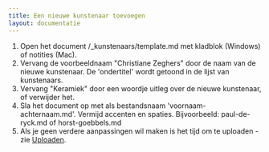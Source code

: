 ```yaml
---
title: Een nieuwe kunstenaar toevoegen
layout: documentatie
---
```


1. Open het document /_kunstenaars/template.md met kladblok (Windows) of notities (Mac).
2. Vervang de voorbeeldnaam "Christiane Zeghers" door de naam van de nieuwe kunstenaar. De 'ondertitel' wordt getoond in de lijst van kunstenaars.
3. Vervang "Keramiek" door een woordje uitleg over de nieuwe kunstenaar, of verwijder het.
4. Sla het document op met als bestandsnaam 'voornaam-achternaam.md'. Vermijd accenten en spaties. Bijvoorbeeld: paul-de-ryck.md of horst-goebbels.md
5. Als je geen verdere aanpassingen wil maken is het tijd om te uploaden - zie [Uploaden](/documentatie/uploaden.html).